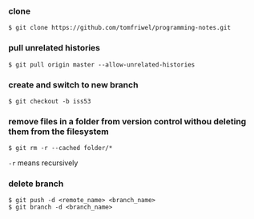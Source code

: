 ### clone
`$ git clone https://github.com/tomfriwel/programming-notes.git`

### pull unrelated histories
`$ git pull origin master --allow-unrelated-histories`

### create and switch to new branch
`$ git checkout -b iss53`

### remove files in a folder from version control withou deleting them from the filesystem

`$ git rm -r --cached folder/*`

`-r` means recursively

### delete branch

[](https://stackoverflow.com/questions/2003505/how-do-i-delete-a-git-branch-both-locally-and-remotely)

```
$ git push -d <remote_name> <branch_name>
$ git branch -d <branch_name>
```